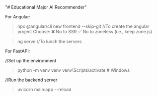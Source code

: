 "# Educational Major AI Recommender" 



For Angular:

>npx @angular/cli new frontend --skip-git       //To create the angular project Choose:
❌ No to SSR
✅ No to zoneless (i.e., keep zone.js)

>ng serve                                       //To lunch the servers



For FastAPI:

//Set up the environment
>python -m venv venv
>venv\Scripts\activate  # Windows

//Run the backend server
>uvicorn main:app --reload



